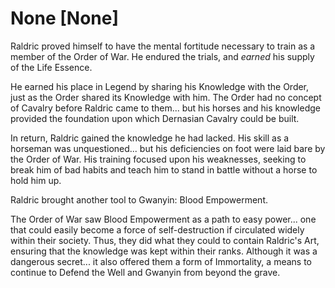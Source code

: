 # None [None]
Raldric proved himself to have the mental fortitude necessary to train as a member of the Order of War. He endured the trials, and *earned* his supply of the Life Essence.

He earned his place in Legend by sharing his Knowledge with the Order, just as the Order shared its Knowledge with him. The Order had no concept of Cavalry before Raldric came to them... but his horses and his knowledge provided the foundation upon which Dernasian Cavalry could be built.

In return, Raldric gained the knowledge he had lacked. His skill as a horseman was unquestioned... but his deficiencies on foot were laid bare by the Order of War. His training focused upon his weaknesses, seeking to break him of bad habits and teach him to stand in battle without a horse to hold him up.

Raldric brought another tool to Gwanyin: Blood Empowerment.

The Order of War saw Blood Empowerment as a path to easy power... one that could easily become a force of self-destruction if circulated widely within their society. Thus, they did what they could to contain Raldric's Art, ensuring that the knowledge was kept within their ranks. Although it was a dangerous secret... it also offered them a form of Immortality, a means to continue to Defend the Well and Gwanyin from beyond the grave.

